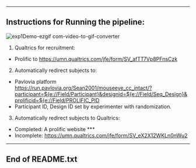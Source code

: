 ---------------------------------------------------------------
Instructions for Running the pipeline:
---------------------------------------------------------------

![exp1Demo-ezgif com-video-to-gif-converter](https://github.com/user-attachments/assets/23c02a6c-6853-41ea-be7a-8ec7a8223157)


1. Qualtrics for recruitment:
- Prolific to 
https://umn.qualtrics.com/jfe/form/SV_afTT7Vp8PFnsCzk


2. Automatically redirect subjects to:
- Pavlovia platform
https://run.pavlovia.org/Sean2001/mouseeye_cc_intact/?participant=${e://Field/Participant}&designid=${e://Field/Seq_Design}&prolificid=${e://Field/PROLIFIC_PID
- Participant ID, Design ID set by experimenter with randomization.


3. Automatically redirect subjects to Qualtrics:
- Completed: A prolific website *** 
- Incomplete: https://umn.qualtrics.com/jfe/form/SV_eX2X12WKLn0nWu2


---------------------------------------------------------------
End of README.txt
---------------------------------------------------------------
